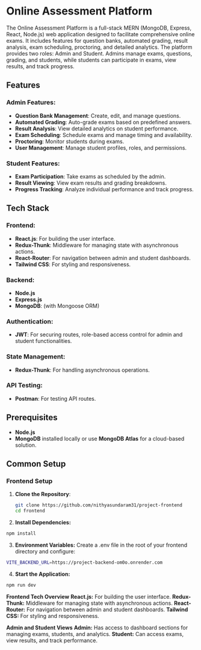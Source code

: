 

# Online Assessment Platform

The Online Assessment Platform is a full-stack MERN (MongoDB, Express, React, Node.js) web application designed to facilitate comprehensive online exams. It includes features for question banks, automated grading, result analysis, exam scheduling, proctoring, and detailed analytics. The platform provides two roles: Admin and Student. Admins manage exams, questions, grading, and students, while students can participate in exams, view results, and track progress.

## Features

### Admin Features:
- **Question Bank Management**: Create, edit, and manage questions.
- **Automated Grading**: Auto-grade exams based on predefined answers.
- **Result Analysis**: View detailed analytics on student performance.
- **Exam Scheduling**: Schedule exams and manage timing and availability.
- **Proctoring**: Monitor students during exams.
- **User Management**: Manage student profiles, roles, and permissions.

### Student Features:
- **Exam Participation**: Take exams as scheduled by the admin.
- **Result Viewing**: View exam results and grading breakdowns.
- **Progress Tracking**: Analyze individual performance and track progress.

## Tech Stack

### Frontend:
- **React.js**: For building the user interface.
- **Redux-Thunk**: Middleware for managing state with asynchronous actions.
- **React-Router**: For navigation between admin and student dashboards.
- **Tailwind CSS**: For styling and responsiveness.

### Backend:
- **Node.js**
- **Express.js**
- **MongoDB**: (with Mongoose ORM)

### Authentication:
- **JWT**: For securing routes, role-based access control for admin and student functionalities.

### State Management:
- **Redux-Thunk**: For handling asynchronous operations.

### API Testing:
- **Postman**: For testing API routes.

## Prerequisites

- **Node.js** 
- **MongoDB** installed locally or use **MongoDB Atlas** for a cloud-based solution.

## Common Setup

### Frontend Setup

1. **Clone the Repository**:
   ```bash
   git clone https://github.com/nithyasundaram31/project-frontend
   cd frontend


2. **Install Dependencies:**

```bash
npm install

```

3. **Environment Variables:** Create a .env file in the root of your frontend directory and configure:
```bash
VITE_BACKEND_URL=https://project-backend-om0o.onrender.com
```

4. **Start the Application:**
``` bash
npm run dev
```

**Frontend Tech Overview**
**React.js:** For building the user interface.
**Redux-Thunk:** Middleware for managing state with asynchronous actions.
**React-Router:** For navigation between admin and student dashboards.
**Tailwind CSS:** For styling and responsiveness.

**Admin and Student Views**
**Admin:** Has access to dashboard sections for managing exams, students, and analytics.
**Student:** Can access exams, view results, and track performance.